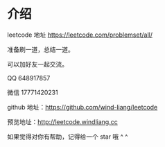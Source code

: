 # 介绍

leetcode 地址 https://leetcode.com/problemset/all/

准备刷一道，总结一道。

可以加好友一起交流。

QQ 648917857

微信 17771420231

github 地址：https://github.com/wind-liang/leetcode 

预览地址：http://leetcode.windliang.cc

如果觉得对你有帮助，记得给一个 star 哦 ^ ^

